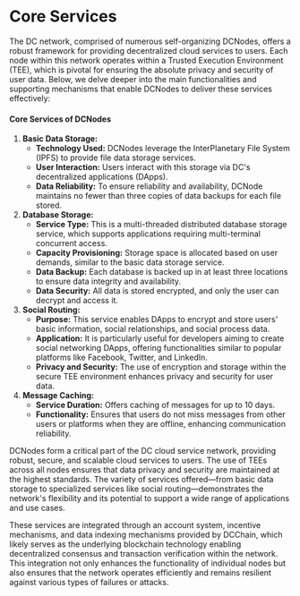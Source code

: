 # Core Services&#x20;

The DC network, comprised of numerous self-organizing DCNodes, offers a robust framework for providing decentralized cloud services to users. Each node within this network operates within a Trusted Execution Environment (TEE), which is pivotal for ensuring the absolute privacy and security of user data. Below, we delve deeper into the main functionalities and supporting mechanisms that enable DCNodes to deliver these services effectively:

#### Core Services of DCNodes

1. **Basic Data Storage:**
   * **Technology Used:** DCNodes leverage the InterPlanetary File System (IPFS) to provide file data storage services.
   * **User Interaction:** Users interact with this storage via DC's decentralized applications (DApps).
   * **Data Reliability:** To ensure reliability and availability, DCNode maintains no fewer than three copies of data backups for each file stored.
2. **Database Storage:**
   * **Service Type:** This is a multi-threaded distributed database storage service, which supports applications requiring multi-terminal concurrent access.
   * **Capacity Provisioning:** Storage space is allocated based on user demands, similar to the basic data storage service.
   * **Data Backup:** Each database is backed up in at least three locations to ensure data integrity and availability.
   * **Data Security:** All data is stored encrypted, and only the user can decrypt and access it.
3. **Social Routing:**
   * **Purpose:** This service enables DApps to encrypt and store users' basic information, social relationships, and social process data.
   * **Application:** It is particularly useful for developers aiming to create social networking DApps, offering functionalities similar to popular platforms like Facebook, Twitter, and LinkedIn.
   * **Privacy and Security:** The use of encryption and storage within the secure TEE environment enhances privacy and security for user data.
4. **Message Caching:**
   * **Service Duration:** Offers caching of messages for up to 10 days.
   * **Functionality:** Ensures that users do not miss messages from other users or platforms when they are offline, enhancing communication reliability.

DCNodes form a critical part of the DC cloud service network, providing robust, secure, and scalable cloud services to users. The use of TEEs across all nodes ensures that data privacy and security are maintained at the highest standards. The variety of services offered—from basic data storage to specialized services like social routing—demonstrates the network's flexibility and its potential to support a wide range of applications and use cases.

These services are integrated through an account system, incentive mechanisms, and data indexing mechanisms provided by DCChain, which likely serves as the underlying blockchain technology enabling decentralized consensus and transaction verification within the network. This integration not only enhances the functionality of individual nodes but also ensures that the network operates efficiently and remains resilient against various types of failures or attacks.
